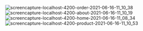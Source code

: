 ![screencapture-localhost-4200-order-2021-06-16-11_10_38](https://user-images.githubusercontent.com/81008413/122164991-2b7d1a00-ce95-11eb-93fc-9bdc5c2c7853.png)
![screencapture-localhost-4200-about-2021-06-16-11_10_19](https://user-images.githubusercontent.com/81008413/122165004-30da6480-ce95-11eb-8798-75b2e2364b45.png)
![screencapture-localhost-4200-home-2021-06-16-11_08_34](https://user-images.githubusercontent.com/81008413/122165029-3e8fea00-ce95-11eb-88e4-1c5fa64b19f9.png)
![screencapture-localhost-4200-product-2021-06-16-11_10_53](https://user-images.githubusercontent.com/81008413/122164975-26b86600-ce95-11eb-9497-c769d2f07276.png)

